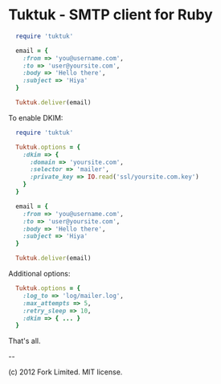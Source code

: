 Tuktuk - SMTP client for Ruby
=============================

``` ruby
  require 'tuktuk'

  email = {
    :from => 'you@username.com',
    :to => 'user@yoursite.com',
    :body => 'Hello there',
    :subject => 'Hiya'
  }

  Tuktuk.deliver(email)
```

To enable DKIM:

``` ruby
  require 'tuktuk'

  Tuktuk.options = {
    :dkim => {
      :domain => 'yoursite.com',
      :selector => 'mailer',
      :private_key => IO.read('ssl/yoursite.com.key')
    }
  }

  email = {
    :from => 'you@username.com',
    :to => 'user@yoursite.com',
    :body => 'Hello there',
    :subject => 'Hiya'
  }

  Tuktuk.deliver(email)
```

Additional options:

``` ruby
  Tuktuk.options = {
    :log_to => 'log/mailer.log',
    :max_attempts => 5,
    :retry_sleep => 10,
    :dkim => { ... }
  }
```

That's all.

--

(c) 2012 Fork Limited. MIT license.
